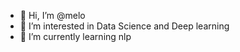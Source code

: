 - 👋 Hi, I’m @melo
- 👀 I’m interested in Data Science and Deep learning
- 🌱 I’m currently learning nlp

<!---
lyl7650/lyl7650 is a ✨ special ✨ repository because its `README.md` (this file) appears on your GitHub profile.
You can click the Preview link to take a look at your changes.
--->
